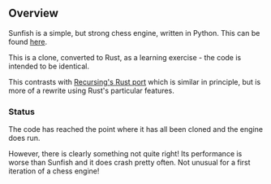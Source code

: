 ## Overview

Sunfish is a simple, but strong chess engine, written in Python. This can be found [here](https://github.com/thomasahle/sunfish).

This is a clone, converted to Rust, as a learning exercise - the code is intended to be identical.

This contrasts with [Recursing's Rust port](https://github.com/Recursing/sunfish_rs) which is similar in principle, but is more of a rewrite using Rust's particular features.

### Status

The code has reached the point where it has all been cloned and the engine does run.

However, there is clearly something not quite right! Its performance is worse than Sunfish and it does crash pretty often. Not unusual for a first iteration of a chess engine! 